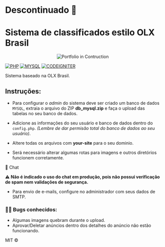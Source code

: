 # Descontinuado 🐛

# Sistema de classificados estilo OLX Brasil

<p align="center">
  <img src="https://github.com/wiliamvj/Sistema-Classificados/blob/master/screen.png" alt="Portfolio in Contruction" />
</p>

[![PHP](https://img.shields.io/badge/php-5.2-blue)](https://www.php.net/releases/5_2_0.php) [![MYSQL](https://img.shields.io/badge/mysql-5.6.41-orange)](https://dev.mysql.com/doc/relnotes/mysql/5.6/en/news-5-6-41.html) [![CODEIGNITER](https://img.shields.io/badge/codeigniter-3.0.6-red)](https://codeigniter.com/userguide3/installation/upgrade_310.html)

Sistema baseado na OLX Brasil.

## Instruções:

* Para configurar o *admin* do sistema deve ser criado um banco de dados `MYSQL`, extraia o arquivo do ZIP **db_mysql.zip** e faça o upload das tabelas no seu banco de dados.

* Adicione as informações do seu usuário e banco de dados dentro do `config.php`. *(Lembre de dar permisão total do banco de dados ao seu usuário)*.

* Altere todas os arquivos com **your-site** para o seu dominio.

* Será necessário alterar algumas rotas para imagens e outros diretórios funcionem corretamente.

💬 Chat

⚠️ **Não é indicado o uso do chat em produção, pois não possui verificação de spam nem validações de segurança.**

* Para envio de e-mails, configure no administrador com seus dados de SMTP.

###  🐛🐞 Bugs conhecidos:

* Algumas imagens quebram durante o upload.
* Aprovar/Deletar anúncios dentro dos detalhes do anúncio não estão funcionando.



MIT ©

